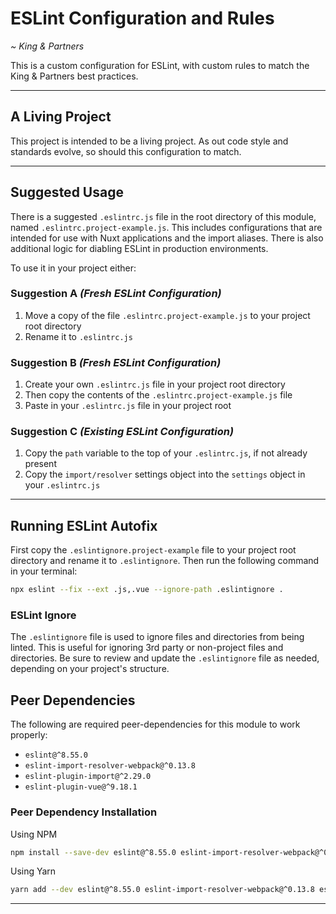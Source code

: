 # ESLint Configuration and Rules

_~ King & Partners_

This is a custom configuration for ESLint, with custom rules to match the King & Partners best practices.
***

## A Living Project

This project is intended to be a living project. As out code style and standards evolve, so should this configuration to
match.
***

## Suggested Usage

There is a suggested `.eslintrc.js` file in the root directory of this module, named `.eslintrc.project-example.js`.
This includes configurations that are intended for use with Nuxt applications and the import aliases. There is also
additional logic for diabling ESLint in production environments.

To use it in your project either:

### Suggestion A _(Fresh ESLint Configuration)_

1. Move a copy of the file `.eslintrc.project-example.js` to your project root directory
2. Rename it to `.eslintrc.js`

### Suggestion B _(Fresh ESLint Configuration)_

1. Create your own `.eslintrc.js` file in your project root directory
2. Then copy the contents of the `.eslintrc.project-example.js` file
3. Paste in your `.eslintrc.js` file in your project root

### Suggestion C _(Existing ESLint Configuration)_

1. Copy the `path` variable to the top of your `.eslintrc.js`, if not already present
2. Copy the `import/resolver` settings object into the `settings` object in your `.eslintrc.js`
***

## Running ESLint Autofix
First copy the `.eslintignore.project-example` file to your project root directory and rename it to `.eslintignore`.
Then run the following command in your terminal:

```bash
npx eslint --fix --ext .js,.vue --ignore-path .eslintignore .
```

### ESLint Ignore
The `.eslintignore` file is used to ignore files and directories from being linted. This is useful for ignoring 3rd party or non-project files and directories.
Be sure to review and update the `.eslintignore` file as needed, depending on your project's structure.

## Peer Dependencies
The following are required peer-dependencies for this module to work properly:
- `eslint@^8.55.0`
- `eslint-import-resolver-webpack@^0.13.8`
- `eslint-plugin-import@^2.29.0`
- `eslint-plugin-vue@^9.18.1`

### Peer Dependency Installation
Using NPM
```bash
npm install --save-dev eslint@^8.55.0 eslint-import-resolver-webpack@^0.13.8 eslint-plugin-import@^2.29.0 eslint-plugin-vue@^9.18.1
```
Using Yarn
```bash
yarn add --dev eslint@^8.55.0 eslint-import-resolver-webpack@^0.13.8 eslint-plugin-import@^2.29.0 eslint-plugin-vue@^9.18.1
```
***
